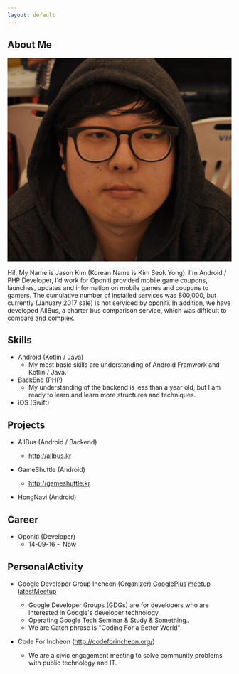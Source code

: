 ```yaml
---
layout: default
---
```


## About Me

<img class="profile-picture" src="me.jpg">

Hi!, My Name is Jason Kim (Korean Name is Kim Seok Yong).
I'm Android / PHP Developer, I'd work for Oponiti provided mobile game coupons, launches, updates and information on mobile games and coupons to gamers. The cumulative number of installed services was 800,000, but currently (January 2017 sale) is not serviced by oponiti.
In addition, we have developed AllBus, a charter bus comparison service, which was difficult to compare and complex.

## Skills
- Android (Kotlin / Java)
  - My most basic skills are understanding of Android Framwork and Kotlin / Java.
- BackEnd (PHP)
  - My understanding of the backend is less than a year old, but I am ready to learn and learn more structures and techniques.
- iOS (Swift)

## Projects

- AllBus (Android / Backend)
   - http://allbus.kr

- GameShuttle (Android)
   - http://gameshuttle.kr

- HongNavi (Android)


## Career
- Oponiti (Developer)
   - 14-09-16 ~ Now

## PersonalActivity
- Google Developer Group Incheon (Organizer) [GooglePlus](https://plus.google.com/communities/104783014618153871181)
[meetup](https://www.meetup.com/GDG-Incheon/)
[latestMeetup](https://sites.google.com/view/io-extended-incheon-17)
   - Google Developer Groups (GDGs) are for developers who are interested in Google's developer technology.
   - Operating Google Tech Seminar & Study & Something..
   - We are Catch phrase is "Coding For a Better World"

- Code For Incheon (http://codeforincheon.org/)
   - We are a civic engagement meeting to solve community problems with public technology and IT.